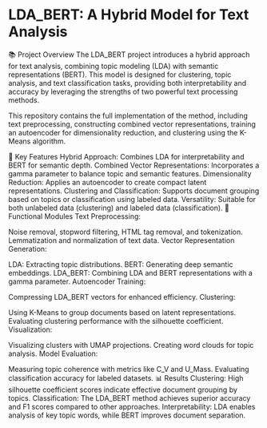 # LDA_BERT: A Hybrid Model for Text Analysis
📚 Project Overview
The LDA_BERT project introduces a hybrid approach for text analysis, combining topic modeling (LDA) with semantic representations (BERT). This model is designed for clustering, topic analysis, and text classification tasks, providing both interpretability and accuracy by leveraging the strengths of two powerful text processing methods.

This repository contains the full implementation of the method, including text preprocessing, constructing combined vector representations, training an autoencoder for dimensionality reduction, and clustering using the K-Means algorithm.

🚀 Key Features
Hybrid Approach: Combines LDA for interpretability and BERT for semantic depth.
Combined Vector Representations: Incorporates a gamma parameter to balance topic and semantic features.
Dimensionality Reduction: Applies an autoencoder to create compact latent representations.
Clustering and Classification: Supports document grouping based on topics or classification using labeled data.
Versatility: Suitable for both unlabeled data (clustering) and labeled data (classification).
🔧 Functional Modules
Text Preprocessing:

Noise removal, stopword filtering, HTML tag removal, and tokenization.
Lemmatization and normalization of text data.
Vector Representation Generation:

LDA: Extracting topic distributions.
BERT: Generating deep semantic embeddings.
LDA_BERT: Combining LDA and BERT representations with a gamma parameter.
Autoencoder Training:

Compressing LDA_BERT vectors for enhanced efficiency.
Clustering:

Using K-Means to group documents based on latent representations.
Evaluating clustering performance with the silhouette coefficient.
Visualization:

Visualizing clusters with UMAP projections.
Creating word clouds for topic analysis.
Model Evaluation:

Measuring topic coherence with metrics like C_V and U_Mass.
Evaluating classification accuracy for labeled datasets.
📊 Results
Clustering: High silhouette coefficient scores indicate effective document grouping by topics.
Classification: The LDA_BERT method achieves superior accuracy and F1 scores compared to other approaches.
Interpretability: LDA enables analysis of key topic words, while BERT improves document separation.

